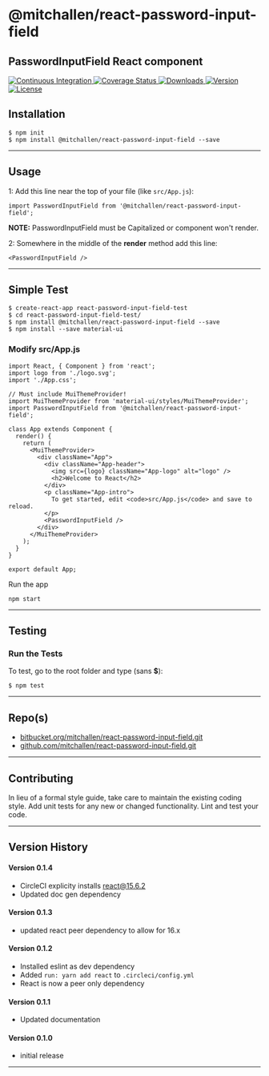 @mitchallen/react-password-input-field
==
PasswordInputField React component
--

<p align="left">
  <a href="https://circleci.com/gh/mitchallen/react-password-input-field">
    <img src="https://img.shields.io/circleci/project/github/mitchallen/react-password-input-field.svg" alt="Continuous Integration">
  </a>
  <a href="https://codecov.io/gh/mitchallen/react-password-input-field">
    <img src="https://codecov.io/gh/mitchallen/react-password-input-field/branch/master/graph/badge.svg" alt="Coverage Status">
  </a>
  <a href="https://npmjs.org/package/@mitchallen/react-password-input-field">
    <img src="http://img.shields.io/npm/dt/@mitchallen/react-password-input-field.svg?style=flat-square" alt="Downloads">
  </a>
  <a href="https://npmjs.org/package/@mitchallen/react-password-input-field">
    <img src="http://img.shields.io/npm/v/@mitchallen/react-password-input-field.svg?style=flat-square" alt="Version">
  </a>
  <a href="https://npmjs.com/package/@mitchallen/react-password-input-field">
    <img src="https://img.shields.io/github/license/mitchallen/react-password-input-field.svg" alt="License"></a>
  </a>
</p>

## Installation

    $ npm init
    $ npm install @mitchallen/react-password-input-field --save
  
* * *

## Usage

1: Add this line near the top of your file (like ```src/App.js```):

```
import PasswordInputField from '@mitchallen/react-password-input-field';
```

__NOTE:__ PasswordInputField must be Capitalized or component won't render.

2: Somewhere in the middle of the __render__ method add this line:

```
<PasswordInputField />
```

* * *

## Simple Test

```
$ create-react-app react-password-input-field-test
$ cd react-password-input-field-test/
$ npm install @mitchallen/react-password-input-field --save
$ npm install --save material-ui
```

### Modify src/App.js

```
import React, { Component } from 'react';
import logo from './logo.svg';
import './App.css';

// Must include MuiThemeProvider!
import MuiThemeProvider from 'material-ui/styles/MuiThemeProvider';
import PasswordInputField from '@mitchallen/react-password-input-field';

class App extends Component {
  render() {
    return (
      <MuiThemeProvider>
        <div className="App">
          <div className="App-header">
            <img src={logo} className="App-logo" alt="logo" />
            <h2>Welcome to React</h2>
          </div>
          <p className="App-intro">
            To get started, edit <code>src/App.js</code> and save to reload.
          </p>
          <PasswordInputField />
        </div>
      </MuiThemeProvider>
    );
  }
}

export default App;
```

Run the app

```
npm start
```

* * *

## Testing

### Run the Tests

To test, go to the root folder and type (sans __$__):

```
$ npm test
```    
   
* * *
 
## Repo(s)

* [bitbucket.org/mitchallen/react-password-input-field.git](https://bitbucket.org/mitchallen/react-password-input-field.git)
* [github.com/mitchallen/react-password-input-field.git](https://github.com/mitchallen/react-password-input-field.git)

* * *

## Contributing

In lieu of a formal style guide, take care to maintain the existing coding style.
Add unit tests for any new or changed functionality. Lint and test your code.

* * *

## Version History

#### Version 0.1.4

* CircleCI explicity installs react@15.6.2
* Updated doc gen dependency

#### Version 0.1.3

* updated react peer dependency to allow for 16.x

#### Version 0.1.2

* Installed eslint as dev dependency
* Added ```run: yarn add react``` to ```.circleci/config.yml```
* React is now a peer only dependency

#### Version 0.1.1 

* Updated documentation

#### Version 0.1.0 

* initial release

* * *